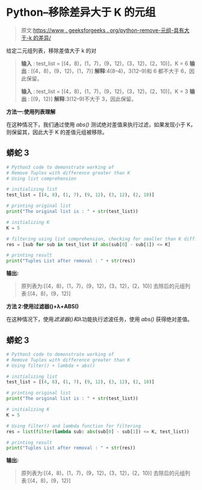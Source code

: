 # Python–移除差异大于 K 的元组

> 原文:[https://www . geeksforgeeks . org/python-remove-元组-具有大于-k 的差异/](https://www.geeksforgeeks.org/python-remove-tuples-with-difference-greater-than-k/)

给定二元组列表，移除差值大于 k 的对

> **输入** : test_list = [(4，8)，(1，7)，(9，12)，(3，12)，(2，10)]，K = 6
> **输出** : [(4，8)，(9，12)，(1，7)]
> **解释**:4(8–4)，3(12–9)和 6 都不大于 6，因此保留。
> 
> **输入** : test_list = [(4，8)，(1，7)，(9，12)，(3，12)，(2，10)]，K = 3
> **输出** : [(9，12)]
> **解释**:3(12–9)不大于 3，因此保留。

**方法一:使用列表理解**

在这种情况下，我们通过使用 *abs()* 测试绝对差值来执行过滤，如果发现小于 K，则保留其，因此大于 K 的差值元组被移除。

## 蟒蛇 3

```py
# Python3 code to demonstrate working of
# Remove Tuples with difference greater than K
# Using list comprehension

# initializing list
test_list = [(4, 8), (1, 7), (9, 12), (3, 12), (2, 10)]

# printing original list
print("The original list is : " + str(test_list))

# initializing K
K = 5

# filtering using list comprehension, checking for smaller than K diff.
res = [sub for sub in test_list if abs(sub[0] - sub[1]) <= K]

# printing result
print("Tuples List after removal : " + str(res))
```

**输出:**

> 原列表为:[(4，8)，(1，7)，(9，12)，(3，12)，(2，10)]
> 去除后的元组列表:[(4，8)，(9，12)]

**方法 2:使用过滤器()+λ+ABS()**

在这种情况下，使用*滤波器()*和*λ*功能执行滤波任务，使用 *abs()* 获得绝对差值。

## 蟒蛇 3

```py
# Python3 code to demonstrate working of
# Remove Tuples with difference greater than K
# Using filter() + lambda + abs()

# initializing list
test_list = [(4, 8), (1, 7), (9, 12), (3, 12), (2, 10)]

# printing original list
print("The original list is : " + str(test_list))

# initializing K
K = 5

# Using filter() and lambda function for filtering
res = list(filter(lambda sub: abs(sub[0] - sub[1]) <= K, test_list))

# printing result
print("Tuples List after removal : " + str(res))
```

**输出:**

> 原列表为:[(4，8)，(1，7)，(9，12)，(3，12)，(2，10)]
> 去除后的元组列表:[(4，8)，(9，12)]